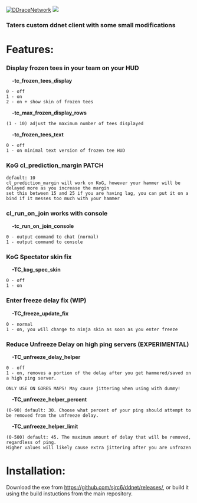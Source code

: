 [![DDraceNetwork](https://ddnet.tw/ddnet-small.png)](https://ddnet.tw) [![](https://github.com/ddnet/ddnet/workflows/Build/badge.svg)](https://github.com/ddnet/ddnet/actions?query=workflow%3ABuild+event%3Apush+branch%3Amaster)

### Taters custom ddnet client with some small modifications

# Features:
### **Display frozen tees in your team on your HUD** 

&nbsp;&nbsp;&nbsp;&nbsp;**-tc_frozen_tees_display**
```
0 - off
1 - on
2 - on + show skin of frozen tees
```

&nbsp;&nbsp;&nbsp;&nbsp;**-tc_max_frozen_display_rows**
```
(1 - 10) adjust the maximum number of tees displayed
```

&nbsp;&nbsp;&nbsp;&nbsp;**-tc_frozen_tees_text**
```
0 - off
1 - on minimal text version of frozen tee HUD
```

### **KoG cl_prediction_margin PATCH**
```
default: 10
cl_prediction_margin will work on KoG, however your hammer will be delayed more as you increase the margin
set this between 15 and 25 if you are having lag, you can put it on a bind if it messes too much with your hammer
```

### **cl_run_on_join works with console**

&nbsp;&nbsp;&nbsp;&nbsp;**-tc_run_on_join_console**
```
0 - output command to chat (normal)
1 - output command to console
```

### **KoG Spectator skin fix**
&nbsp;&nbsp;&nbsp;&nbsp;**-TC_kog_spec_skin**
```
0 - off
1 - on
```

### **Enter freeze delay fix (WIP)**
&nbsp;&nbsp;&nbsp;&nbsp;**-TC_freeze_update_fix**
```
0 - normal
1 - on, you will change to ninja skin as soon as you enter freeze
```

### **Reduce Unfreeze Delay on high ping servers (EXPERIMENTAL)**
&nbsp;&nbsp;&nbsp;&nbsp;**-TC_unfreeze_delay_helper**
```
0 - off
1 - on, removes a portion of the delay after you get hammered/saved on a high ping server. 

ONLY USE ON GORES MAPS! May cause jittering when using with dummy!
```
&nbsp;&nbsp;&nbsp;&nbsp;**-TC_unfreeze_helper_percent**
```
(0-90) default: 30. Choose what percent of your ping should attempt to be removed from the unfreeze delay. 
```
&nbsp;&nbsp;&nbsp;&nbsp;**-TC_unfreeze_helper_limit**
```
(0-500) default: 45. The maximum amount of delay that will be removed, regardless of ping. 
Higher values will likely cause extra jittering after you are unfrozen
```


# Installation:

Download the exe from https://github.com/sjrc6/ddnet/releases/, or build it using the build instuctions from the main repository. 

